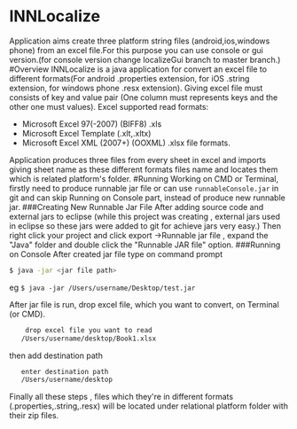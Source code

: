 # INNLocalize
Application aims create three platform string files (android,ios,windows phone) from an excel file.For this purpose you can use console or gui version.(for console version change localizeGui branch to master branch.)
#Overview
INNLocalize is a java application for convert an excel file to different formats(For android .properties extension, 
for iOS .string extension, for windows phone .resx extension). Giving excel file must consists of key and value
pair (One column must represents keys and the other one must values). Excel supported read formats:
  - Microsoft Excel 97(-2007) (BIFF8) .xls 
  - Microsoft Excel Template (.xlt,.xltx)
  - Microsoft Excel XML (2007+) (OOXML) .xlsx file formats.
  
Application produces three files from every sheet in excel and imports giving sheet name as these different formats files name and locates them which is related platform's folder. 
#Running
Working on CMD or Terminal, firstly need to produce runnable jar file or can use ``` runnableConsole.jar ``` in git and can skip Running on Console part, instead of produce new runnable jar.
###Creating New Runnable Jar File
After adding source code and external jars to eclipse (while this project was creating , external jars used in eclipse so these jars were added to git for achieve jars very easy.) Then right click your project and click export ->Runnable jar file , expand the "Java" folder and double click the "Runnable JAR file" option. 
###Running on Console 
After created jar file type on command prompt
```sh
$ java -jar <jar file path>
```
eg ```$ java -jar /Users/username/Desktop/test.jar```

After jar file is run, drop excel file, which you want to convert, on Terminal (or CMD).
```sh
    drop excel file you want to read 
   /Users/username/desktop/Book1.xlsx 
```
then add destination path
```sh
   enter destination path
   /Users/username/desktop
```

Finally all these steps , files which they're in different formats (.properties,.string,.resx) will be located under relational 
platform folder with their zip files.
